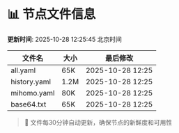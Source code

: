 # 📊 节点文件信息

**更新时间**: 2025-10-28 12:25:45 北京时间

| 文件名 | 大小 | 最后修改 |
|--------|------|----------|
| all.yaml | 65K | 2025-10-28 12:25 |
| history.yaml | 1.2M | 2025-10-28 12:25 |
| mihomo.yaml | 80K | 2025-10-28 12:25 |
| base64.txt | 65K | 2025-10-28 12:25 |

> 🔄 文件每30分钟自动更新，确保节点的新鲜度和可用性
